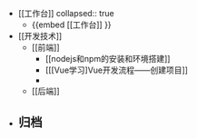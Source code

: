 - [[工作台]] 
  collapsed:: true
	- {{embed [[工作台]] }}
- [[开发技术]]
	- [[前端]]
		- [[nodejs和npm的安装和环境搭建]]
		- [[[Vue学习]Vue开发流程——创建项目]]
		-
	- [[后端]]
- 归档
	-